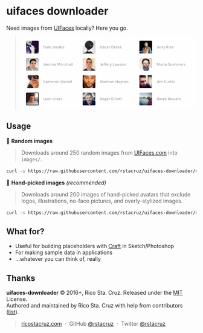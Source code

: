 # uifaces downloader

Need images from [UIFaces][] locally? Here you go.

> ![](https://raw.githubusercontent.com/rstacruz/uifaces-downloader/gh-pages/screencast.gif)

## Usage

👤 __Random images__

> Downloads around 250 random images from [UIFaces.com][UIFaces] into `images/`.

```sh
curl -s https://raw.githubusercontent.com/rstacruz/uifaces-downloader/master/download.sh | bash
```

👤 __Hand-picked images__ *(recommended)*

> Downloads around 200 images of hand-picked avatars that exclude logos, illustrations, no-face pictures, and overly-stylized images.

```sh
curl -s https://raw.githubusercontent.com/rstacruz/uifaces-downloader/master/picked.sh | bash
```

## What for?

- Useful for building placeholders with [Craft](http://labs.invisionapp.com/craft) in Sketch/Photoshop
- For making sample data in applications
- ...whatever you can think of, really

[UIFaces]: http://uifaces.com/

## Thanks

**uifaces-downloader** © 2016+, Rico Sta. Cruz. Released under the [MIT] License.<br>
Authored and maintained by Rico Sta. Cruz with help from contributors ([list][contributors]).

> [ricostacruz.com](http://ricostacruz.com) &nbsp;&middot;&nbsp;
> GitHub [@rstacruz](https://github.com/rstacruz) &nbsp;&middot;&nbsp;
> Twitter [@rstacruz](https://twitter.com/rstacruz)

[MIT]: http://mit-license.org/
[contributors]: http://github.com/rstacruz/uifaces-downloader/contributors
